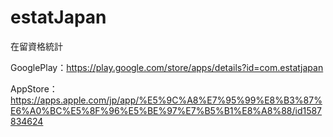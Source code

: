 # estatJapan
在留資格統計

GooglePlay：https://play.google.com/store/apps/details?id=com.estatjapan

AppStore：https://apps.apple.com/jp/app/%E5%9C%A8%E7%95%99%E8%B3%87%E6%A0%BC%E5%8F%96%E5%BE%97%E7%B5%B1%E8%A8%88/id1587834624
